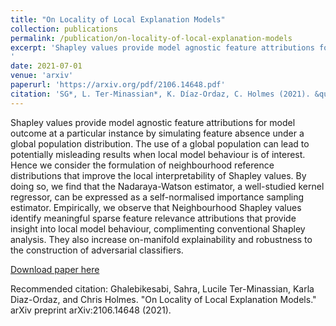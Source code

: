 ```yaml
---
title: "On Locality of Local Explanation Models"
collection: publications
permalink: /publication/on-locality-of-local-explanation-models
excerpt: 'Shapley values provide model agnostic feature attributions for model outcome at a particular instance by simulating feature absence under a global population distribution. The use of a global population can lead to potentially misleading results when local model behaviour is of interest. Hence we consider the formulation of neighbourhood reference distributions that improve the local interpretability of Shapley values. By doing so, we find that the Nadaraya-Watson estimator, a well-studied kernel regressor, can be expressed as a self-normalised importance sampling estimator. Empirically, we observe that Neighbourhood Shapley values identify meaningful sparse feature relevance attributions that provide insight into local model behaviour, complimenting conventional Shapley analysis. They also increase on-manifold explainability and robustness to the construction of adversarial classifiers.
'
date: 2021-07-01
venue: 'arxiv'
paperurl: 'https://arxiv.org/pdf/2106.14648.pdf'
citation: 'SG*, L. Ter-Minassian*, K. Díaz-Ordaz, C. Holmes (2021). &quot;On Locality of Local Explanation Models.&quot; <i>pre-print</i>. 1(2).'
---
```

Shapley values provide model agnostic feature attributions for model outcome at a particular instance by simulating feature absence under a global population distribution. The use of a global population can lead to potentially misleading results when local model behaviour is of interest. Hence we consider the formulation of neighbourhood reference distributions that improve the local interpretability of Shapley values. By doing so, we find that the Nadaraya-Watson estimator, a well-studied kernel regressor, can be expressed as a self-normalised importance sampling estimator. Empirically, we observe that Neighbourhood Shapley values identify meaningful sparse feature relevance attributions that provide insight into local model behaviour, complimenting conventional Shapley analysis. They also increase on-manifold explainability and robustness to the construction of adversarial classifiers.

[Download paper here](https://arxiv.org/pdf/2106.14648.pdf)

Recommended citation: Ghalebikesabi, Sahra, Lucile Ter-Minassian, Karla Diaz-Ordaz, and Chris Holmes. "On Locality of Local Explanation Models." arXiv preprint arXiv:2106.14648 (2021).